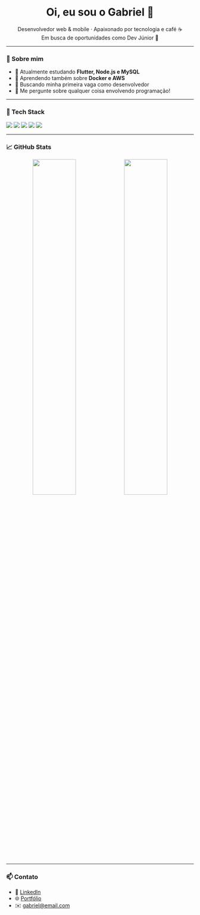 <h1 align="center">Oi, eu sou o Gabriel 👋</h1>

<p align="center">
  Desenvolvedor web & mobile · Apaixonado por tecnologia e café ☕<br>
  Em busca de oportunidades como Dev Júnior 🚀
</p>

---

### 📘 Sobre mim

- 🔭 Atualmente estudando **Flutter, Node.js e MySQL**
- 🌱 Aprendendo também sobre **Docker e AWS**
- 🎯 Buscando minha primeira vaga como desenvolvedor
- 💬 Me pergunte sobre qualquer coisa envolvendo programação!

---

### 🧰 Tech Stack

<img src="https://img.shields.io/badge/Flutter-02569B?style=for-the-badge&logo=flutter&logoColor=white"/>
<img src="https://img.shields.io/badge/Dart-0175C2?style=for-the-badge&logo=dart&logoColor=white"/>
<img src="https://img.shields.io/badge/Node.js-339933?style=for-the-badge&logo=nodedotjs&logoColor=white"/>
<img src="https://img.shields.io/badge/MySQL-4479A1?style=for-the-badge&logo=mysql&logoColor=white"/>
<img src="https://img.shields.io/badge/Git-F05032?style=for-the-badge&logo=git&logoColor=white"/>

---

### 📈 GitHub Stats

<p align="center">
  <img width="48%" src="https://github-readme-stats.vercel.app/api?username=SEU_USUARIO&show_icons=true&theme=radical"/>
  <img width="48%" src="https://github-readme-streak-stats.herokuapp.com?user=SEU_USUARIO&theme=radical"/>
</p>

---

### 📫 Contato

- 💼 [LinkedIn](https://www.linkedin.com/in/SEU-LINK)  
- 🌐 [Portfólio](https://seuportfolio.dev)  
- ✉️ gabriel@email.com
